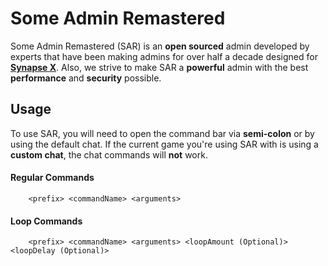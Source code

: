 # **Some Admin Remastered**

Some Admin Remastered (SAR) is an **open sourced** admin developed by
experts that have been making admins for over half a decade designed for
**[Synapse X](https://x.synapse.to)**. Also, we strive to make SAR
a **powerful** admin with the best **performance** and **security** possible.

## **Usage**

To use SAR, you will need to open the command bar via **semi-colon** or by using the
default chat. If the current game you're using SAR with is using a **custom chat**, the
chat commands will **not** work.

#### **Regular Commands**

```
    <prefix> <commandName> <arguments>
```

#### **Loop Commands**

```
    <prefix> <commandName> <arguments> <loopAmount (Optional)> <loopDelay (Optional)>
```
